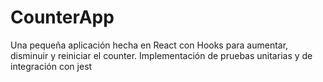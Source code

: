 # CounterApp

Una pequeña aplicación hecha en React con Hooks para aumentar, disminuir y reiniciar el counter. Implementación de pruebas unitarias y de integración con jest
